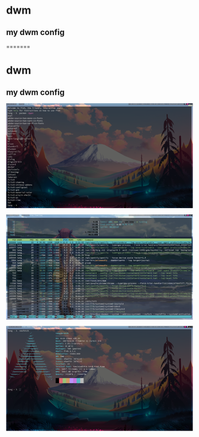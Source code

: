 # dwm
## my dwm config
=======
# dwm

## my dwm config

![2022-03-20_15-42](   2022-03-20_15-42.png)

![2022-03-20_15-57](2022-03-20_15-57.png)

![pz](pz.png)

